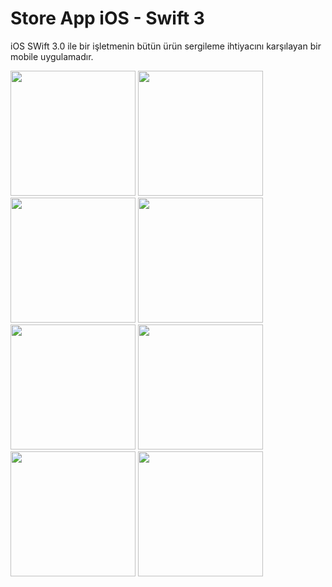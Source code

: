 # Store App iOS - Swift 3
iOS SWift 3.0 ile bir işletmenin bütün ürün sergileme ihtiyacını karşılayan bir mobile uygulamadır.

<img src="https://github.com/hakanozer/storeApp/blob/master/Secreen/1.png" width="200" target="_blank"/>
<img src="https://github.com/hakanozer/storeApp/blob/master/Secreen/2.png" width="200" target="_blank"/>
<img src="https://github.com/hakanozer/storeApp/blob/master/Secreen/3.png" width="200" target="_blank"/>
<img src="https://github.com/hakanozer/storeApp/blob/master/Secreen/4.png" width="200" target="_blank"/>
<img src="https://github.com/hakanozer/storeApp/blob/master/Secreen/5.png" width="200" target="_blank"/>
<img src="https://github.com/hakanozer/storeApp/blob/master/Secreen/6.png" width="200" target="_blank"/>
<img src="https://github.com/hakanozer/storeApp/blob/master/Secreen/8.png" width="200" target="_blank"/>
<img src="https://github.com/hakanozer/storeApp/blob/master/Secreen/9.png" width="200" target="_blank"/>
